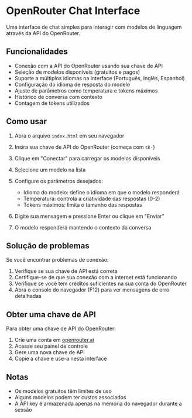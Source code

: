 # OpenRouter Chat Interface

Uma interface de chat simples para interagir com modelos de linguagem através da API do OpenRouter.

## Funcionalidades

- Conexão com a API do OpenRouter usando sua chave de API
- Seleção de modelos disponíveis (gratuitos e pagos)
- Suporte a múltiplos idiomas na interface (Português, Inglês, Espanhol)
- Configuração do idioma de resposta do modelo
- Ajuste de parâmetros como temperatura e tokens máximos
- Histórico de conversa com contexto
- Contagem de tokens utilizados

## Como usar

1. Abra o arquivo `index.html` em seu navegador
2. Insira sua chave de API do OpenRouter (começa com `sk-`)
3. Clique em "Conectar" para carregar os modelos disponíveis
4. Selecione um modelo na lista
5. Configure os parâmetros desejados:
   - Idioma do modelo: define o idioma em que o modelo responderá
   - Temperatura: controla a criatividade das respostas (0-2)
   - Tokens máximos: limita o tamanho das respostas

6. Digite sua mensagem e pressione Enter ou clique em "Enviar"
7. O modelo responderá mantendo o contexto da conversa

## Solução de problemas

Se você encontrar problemas de conexão:

1. Verifique se sua chave de API está correta
2. Certifique-se de que sua conexão com a internet está funcionando
3. Verifique se você tem créditos suficientes na sua conta do OpenRouter
4. Abra o console do navegador (F12) para ver mensagens de erro detalhadas

## Obter uma chave de API

Para obter uma chave de API do OpenRouter:

1. Crie uma conta em [openrouter.ai](https://openrouter.ai)
2. Acesse seu painel de controle
3. Gere uma nova chave de API
4. Copie a chave e use-a nesta interface

## Notas

- Os modelos gratuitos têm limites de uso
- Alguns modelos podem ter custos associados
- A API key é armazenada apenas na memória do navegador durante a sessão 